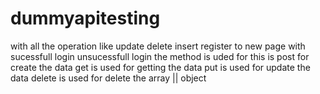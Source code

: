 # dummyapitesting

with all the operation like update delete insert 
register to  new page 
with sucessfull login 
unsucessfull login
the method is uded for this is post for create the data
get is used for getting the data
put is used for update the data
delete is used for delete the array || object

